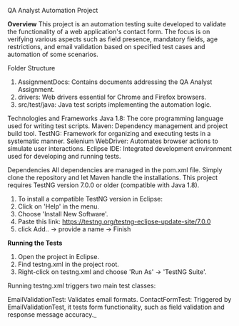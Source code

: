 QA Analyst Automation Project

**Overview**
This project is an automation testing suite developed to validate the functionality of a web application's contact form. The focus is on verifying various aspects such as field presence, mandatory fields, age restrictions, and email validation based on specified test cases and automation of some scenarios. 

Folder Structure
1. AssignmentDocs: Contains documents addressing the QA Analyst Assignment.
2. drivers: Web drivers essential for Chrome and Firefox browsers.
3. src/test/java: Java test scripts implementing the automation logic.

Technologies and Frameworks
Java 1.8: The core programming language used for writing test scripts.
Maven: Dependency management and project build tool.
TestNG: Framework for organizing and executing tests in a systematic manner.
Selenium WebDriver: Automates browser actions to simulate user interactions.
Eclipse IDE: Integrated development environment used for developing and running tests.

Dependencies
All dependencies are managed in the pom.xml file. Simply clone the repository and let Maven handle the installations.
This project requires TestNG version 7.0.0 or older (compatible with Java 1.8). 
1. To install a compatible TestNG version in Eclipse:
2. Click on 'Help' in the menu.
3. Choose 'Install New Software'.
4. Paste this link: https://testng.org/testng-eclipse-update-site/7.0.0
5. click Add.. -> provide a name -> Finish

**Running the Tests**
1. Open the project in Eclipse.
2. Find testng.xml in the project root.
3. Right-click on testng.xml and choose 'Run As' -> 'TestNG Suite'.

Running testng.xml triggers two main test classes:

EmailValidationTest: Validates email formats.
 ContactFormTest: Triggered by EmailValidationTest, it tests form functionality, such as field validation and response message accuracy._

